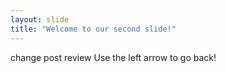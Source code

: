 ```yaml
---
layout: slide
title: "Welcome to our second slide!"
---
```

change post review
Use the left arrow to go back!
